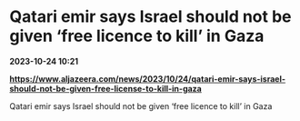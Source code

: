 # Qatari emir says Israel should not be given ‘free licence to kill’ in Gaza

**2023-10-24 10:21**

**https://www.aljazeera.com/news/2023/10/24/qatari-emir-says-israel-should-not-be-given-free-license-to-kill-in-gaza**

Qatari emir says Israel should not be given ‘free licence to kill’ in Gaza